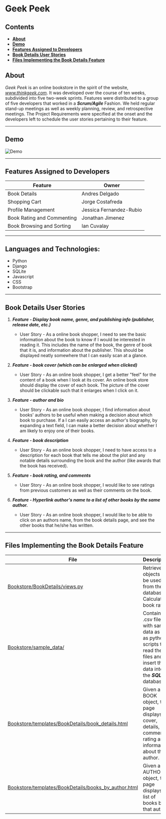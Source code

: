 # Geek Peek

## Contents

- [**About**](#about)
- [**Demo**](#demo)
- [**Features Assigned to Developers**](#features)
- [**Book Details User Stories**](#user_stories)
- [**Files Implementing the Book Details Feature**](#files)



## About

*Geek Peek* is an online bookstore in the spirit of the website,
*www.thinkgeek.com*. It was developed over the course of ten weeks, subdivided
into five two-week sprints. Features were distributed to a group of five
developers that worked in a ***Scrum/Agile*** Fashion. We held regular stand-up
meetings as well as weekly planning, review, and retrospective meetings. The
Project Requirements were specified at the onset and the developers left to
schedule the user stories pertaining to their feature.


<hr>

## Demo

![Demo](media/demo.gif?raw=true)

<hr>

## Features Assigned to Developers

| **Feature**                | **Owner**               |
|----------------------------|-------------------------|
| Book Details               | Andres Delgado          |
| Shopping Cart              | Jorge Costafreda        |
| Profile Management         | Jessica Fernandez-Rubio |
| Book Rating and Commenting | Jonathan Jimenez        |
| Book Browsing and Sorting  | Ian Cuvalay             |


<hr>

## Languages and Technologies:
	
- Python
- Django
- SQLite
- Javascript
- CSS 
- Bootstrap

<hr>

## Book Details User Stories

1. ***Feature - Display book name, genre, and publishing info (publisher, release
   date, etc.)***

	- User Story - As a online book shopper, I need to see the basic
	  information about the book to know if I would be interested in
	  reading it. This includes the name of the book, the genre of book
	  that it is, and information about the publisher. This should be
	  displayed neatly somewhere that I can easily scan at a glance.

2. ***Feature -  book cover (which can be enlarged when clicked)***

	- User Story - As an online book shopper, I get a  better "feel" for
	  the content of a book when I look at its cover. An online book store
	  should display the cover of each book. The picture of the cover
	  should be clickable such that it enlarges when I click on it.

3. ***Feature -  author and bio***

	- User Story - As an online book shopper, I find information about
	  books' authors to be useful when making a decision about which book
	  to purchase. If a I can easily access an author's biography, by
	  expanding a text field, I can make a better decision about whether I
	  am likely to enjoy one of their books.

4. ***Feature - book description***

	- User Story - As an online book shopper, I need to have access to a
	  description for each book that tells me about the plot and any
	  notable details surrounding the book and the author (like awards that
	  the book has received).

	  
5. ***Feature - book rating, and comments***

	- User Story - As an online book shopper, I would like to see ratings
	  from previous customers as well as their comments on the book.


6. ***Feature - Hyperlink author's name to a list of other books by the same
   author.***
	
	- User Story - As an online book shopper, I would like to be able to
	  click on an authors name, from the book details page, and see the
	  other books that he/she has written.


<hr>

## Files Implementing the Book Details Feature

| **File**                    | **Description**               |
|--------------------------------|-------------------------|
| [Bookstore/BookDetails/views.py](https://github.com/adelgado0723/portfolio/tree/master/GeekPeek/Bookstore/BookDetails/views.py) | Retrieves objects to be used from the database. Calculates book rating. |
| [Bookstore/sample_data/](https://github.com/adelgado0723/portfolio/tree/master/GeekPeek/Bookstore/sample_data/) | Contains .csv files with sample data as well as python scripts to read the files and insert the data into the ***SQLite*** database. |
| [Bookstore/templates/BookDetails/book_details.html](https://github.com/adelgado0723/portfolio/tree/master/GeekPeek/Bookstore/templates/BookDetails/book_details.html) | Given a BOOK object, this page displays the cover, details, comments, rating and information about the author. |
| [Bookstore/templates/BookDetails/books_by_author.html](https://github.com/adelgado0723/portfolio/tree/master/GeekPeek/Bookstore/templates/BookDetails/books_by_author.html) | Given a AUTHOR object, this page displays a list of books by that author. |



